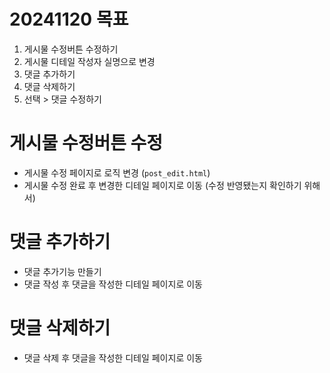 # 20241120 목표
1. 게시물 수정버튼 수정하기
2. 게시물 디테일 작성자 실명으로 변경
3. 댓글 추가하기
4. 댓글 삭제하기
5. 선택 > 댓글 수정하기

# 게시물 수정버튼 수정
- 게시물 수정 페이지로 로직 변경 (`post_edit.html`)
- 게시물 수정 완료 후 변경한 디테일 페이지로 이동 (수정 반영됐는지 확인하기 위해서)

# 댓글 추가하기
- 댓글 추가기능 만들기
- 댓글 작성 후 댓글을 작성한 디테일 페이지로 이동

# 댓글 삭제하기
- 댓글 삭제 후 댓글을 작성한 디테일 페이지로 이동